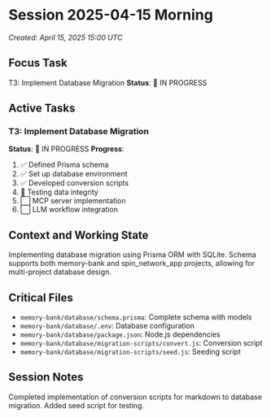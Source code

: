 # Session 2025-04-15 Morning
*Created: April 15, 2025 15:00 UTC*

## Focus Task
T3: Implement Database Migration
**Status**: 🔄 IN PROGRESS

## Active Tasks
### T3: Implement Database Migration
**Status**: 🔄 IN PROGRESS
**Progress**:
1. ✅ Defined Prisma schema
2. ✅ Set up database environment
3. ✅ Developed conversion scripts
4. 🔄 Testing data integrity
5. ⬜ MCP server implementation
6. ⬜ LLM workflow integration

## Context and Working State
Implementing database migration using Prisma ORM with SQLite. Schema supports both memory-bank and spin_network_app projects, allowing for multi-project database design.

## Critical Files
- `memory-bank/database/schema.prisma`: Complete schema with models
- `memory-bank/database/.env`: Database configuration
- `memory-bank/database/package.json`: Node.js dependencies
- `memory-bank/database/migration-scripts/convert.js`: Conversion script
- `memory-bank/database/migration-scripts/seed.js`: Seeding script

## Session Notes
Completed implementation of conversion scripts for markdown to database migration. Added seed script for testing.